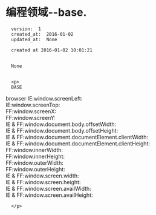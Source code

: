 
  # 编程领域--base.

      version:  1
      created_at:  2016-01-02
      updated_at:  None

      created at 2016-01-02 10:01:21 


      None


      <p>
      BASE
browser
IE:window.screenLeft:	
IE:window.screenTop:	
FF:window.screenX:	
FF:window.screenY:	
IE & FF:window.document.body.offsetWidth:	
IE & FF:window.document.body.offsetHeight:	
IE & FF:window.document.documentElement.clientWidth:	
IE & FF:window.document.documentElement.clientHeight:	
FF:window.innerWidth:	
FF:window.innerHeight:	
FF:window.outerWidth:	
FF:window.outerHeight:	
IE & FF:window.screen.width:	
IE & FF:window.screen.height:	
IE & FF:window.screen.availWidth:	
IE & FF:window.screen.availHeight:	

      </p>

  